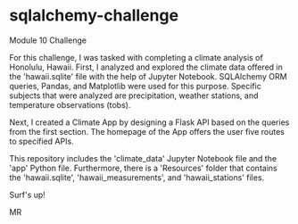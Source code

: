 # sqlalchemy-challenge
Module 10 Challenge

For this challenge, I was tasked with completing a climate analysis of Honolulu, Hawaii. First, I analyzed and explored the climate data offered in the 'hawaii.sqlite' file with the help of Jupyter Notebook. SQLAlchemy ORM queries, Pandas, and Matplotlib were used for this purpose. Specific subjects that were analyzed are precipitation, weather stations, and temperature observations (tobs).

Next, I created a Climate App by designing a Flask API based on the queries from the first section. The homepage of the App offers the user five routes to specified APIs.

This repository includes the 'climate_data' Jupyter Notebook file and the 'app' Python file. Furthermore, there is a 'Resources' folder that contains the 'hawaii.sqlite', 'hawaii_measurements', and 'hawaii_stations' files.

Surf's up!

MR